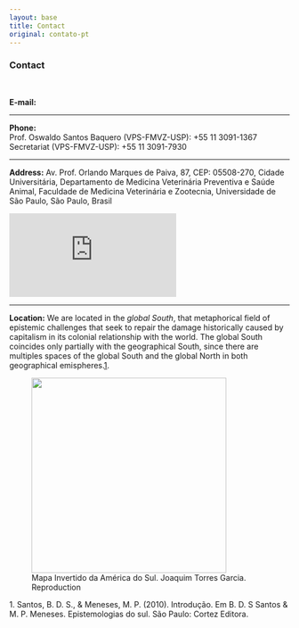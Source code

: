 ```yaml
---
layout: base
title: Contact
original: contato-pt
---
```


### Contact
<br>

**E-mail:**

---

**Phone:**<br>
Prof. Oswaldo Santos Baquero (VPS-FMVZ-USP): +55 11 3091-1367<br>
Secretariat (VPS-FMVZ-USP): +55 11 3091-7930

---

**Address:** Av. Prof. Orlando Marques de Paiva, 87, CEP: 05508-270, Cidade Universitária, Departamento de Medicina Veterinária Preventiva e Saúde Animal, Faculdade de Medicina Veterinária e Zootecnia, Universidade de São Paulo, São Paulo, Brasil

<iframe src="https://www.google.com/maps/embed?pb=!1m18!1m12!1m3!1d14627.872072418017!2d-46.74827693297299!3d-23.569592093946003!2m3!1f0!2f0!3f0!3m2!1i1024!2i768!4f13.1!3m3!1m2!1s0x94ce5646c392677b%3A0x8ec8ebc04df7f6c0!2sUSP%20Faculdade%20de%20Medicina%20Veterin%C3%A1ria%20e%20Zootecnia!5e0!3m2!1sen!2sbr!4v1609342481364!5m2!1sen!2sbr" width="300" height="auto" frameborder="0" style="border:0;" allowfullscreen="" aria-hidden="false" tabindex="0"></iframe>

---

**Location:**  We are located in the *global South*, that metaphorical field of epistemic challenges that seek to repair the damage historically caused by capitalism in its colonial relationship with the world. The global South coincides only partially with the geographical South, since there are multiples spaces of the global South and the global North in both geographical emispheres.[1](#sul-global).
<figure>
<img src="{{root}}/assets/garcia-torres.jpg" width=350 height=auto >
<figcaption>Mapa Invertido da América do Sul. Joaquim Torres Garcia. Reproduction</figcaption>
</figure>

<a class="citacao" name="sul-global">1. Santos, B. D. S., & Meneses, M. P. (2010). Introdução. Em B. D. S Santos & M. P. Meneses. Epistemologias do sul. São Paulo: Cortez Editora.</a>
